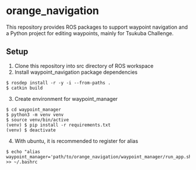 # orange_navigation
This repository provides ROS packages to support waypoint navigation and a Python project for editing waypoints, mainly for Tsukuba Challenge.

## Setup
1. Clone this repository into src directory of ROS workspace
2. Install waypoint_navigation package dependencies
```
$ rosdep install -r -y -i --from-paths .
$ catkin build
```
3. Create environment for waypoint_manager
```
$ cd waypoint_manager
$ python3 -m venv venv
$ source venv/bin/active
(venv) $ pip install -r requirements.txt
(venv) $ deactivate
```
4. With ubuntu, it is recommended to register for alias
```
$ echo "alias waypoint_manager='path/to/orange_navigation/waypoint_manager/run_app.sh'" >> ~/.bashrc
```
